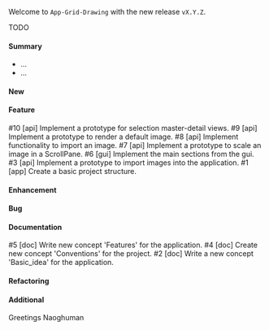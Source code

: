 Welcome to `App-Grid-Drawing` with the new release `vX.Y.Z`.

TODO



#### Summary
* ...
* ...



#### New



#### Feature
#10 [api] Implement a prototype for selection master-detail views.
#9 [api] Implement a prototype to render a default image.
#8 [api] Implement functionality to import an image.
#7 [api] Implement a prototype to scale an image in a ScrollPane.
#6 [gui] Implement the main sections from the gui.
#3 [api] Implement a prototype to import images into the application.
#1 [app] Create a basic project structure.



#### Enhancement



#### Bug



#### Documentation
#5 [doc] Write new concept 'Features' for the application.
#4 [doc] Create new concept 'Conventions' for the project.
#2 [doc] Write a new concept 'Basic_idea' for the application.



#### Refactoring



#### Additional



Greetings
Naoghuman



[//]: # (Images)



[//]: # (Links)



[//]: # (Issues which will be integrated in this release)
